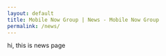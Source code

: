 ```yaml
---
layout: default
title: Mobile Now Group | News - Mobile Now Group
permalink: /news/
---
```

hi, this is news page